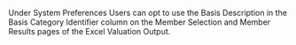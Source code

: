 Under System Preferences Users can opt to use the Basis Description in the Basis Category Identifier column
on the Member Selection and Member Results pages of the Excel Valuation Output.



